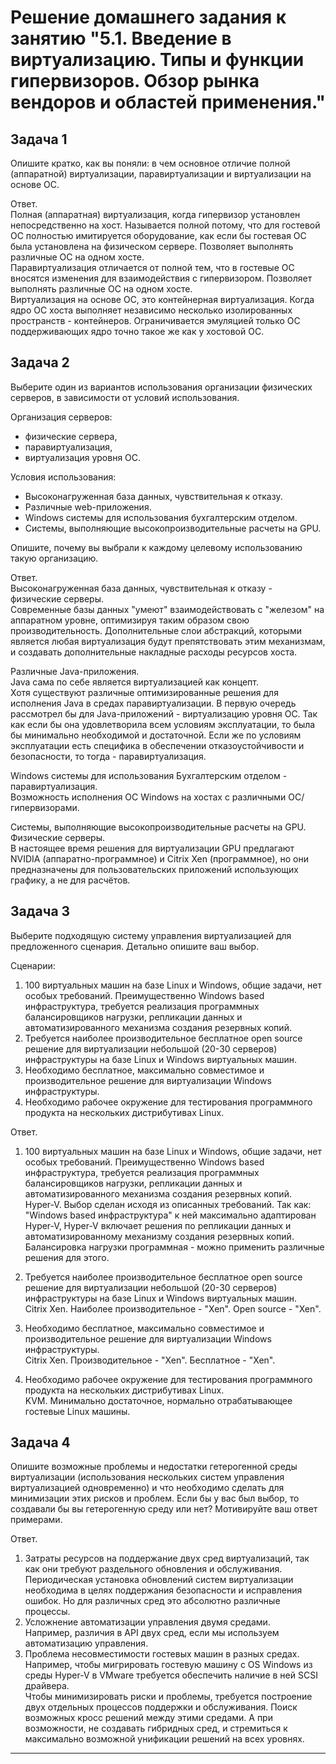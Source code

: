 
# Решение домашнего задания к занятию "5.1. Введение в виртуализацию. Типы и функции гипервизоров. Обзор рынка вендоров и областей применения."

## Задача 1

Опишите кратко, как вы поняли: в чем основное отличие полной (аппаратной) виртуализации, паравиртуализации и виртуализации на основе ОС.

Ответ.  
Полная (аппаратная) виртуализация, когда гипервизор установлен непосредственно на хост. Называется полной потому, что для гостевой ОС полностью имитируется оборудование, как если бы гостевая ОС была установлена на физическом сервере.
Позволяет выполнять различные ОС на одном хосте.  
Паравиртуализация отличается от полной тем, что в гостевые ОС вносятся изменения для взаимодействия с гипервизором. Позволяет выполнять различные ОС на одном хосте.   
Виртуализация на основе ОС, это контейнерная виртуализация. Когда ядро ОС хоста выполняет независимо несколько изолированных пространств - контейнеров. Ограничивается эмуляцией только ОС поддерживающих ядро точно такое же как у хостовой ОС.  

## Задача 2

Выберите один из вариантов использования организации физических серверов, в зависимости от условий использования.

Организация серверов:
- физические сервера,
- паравиртуализация,
- виртуализация уровня ОС.

Условия использования:
- Высоконагруженная база данных, чувствительная к отказу.
- Различные web-приложения.
- Windows системы для использования бухгалтерским отделом.
- Системы, выполняющие высокопроизводительные расчеты на GPU.

Опишите, почему вы выбрали к каждому целевому использованию такую организацию.

Ответ.  
Высоконагруженная база данных, чувствительная к отказу - физические серверы.  
Современные базы данных "умеют" взаимодействовать с "железом" на аппаратном уровне, оптимизируя таким образом свою производительность.
Дополнительные слои абстракций, которыми является любая виртуализация будут препятствовать этим механизмам, и создавать дополнительные накладные расходы ресурсов хоста.

Различные Java-приложения.  
Java сама по себе является виртуализацией как концепт.  
Хотя существуют различные оптимизированные решения для исполнения Java в средах паравиртуализации.
В первую очередь рассмотрел бы для Java-приложений - виртуализацию уровня ОС.
Так как если бы она удовлетворила всем условиям эксплуатации, то была бы минимально необходимой и достаточной.
Если же по условиям эксплуатации есть специфика в обеспечении отказоустойчивости и безопасности, то тогда - паравиртуализация.

Windows системы для использования Бухгалтерским отделом - паравиртуализация.  
Возможность исполнения ОС Windows на хостах с различными ОС/гипервизорами.  

Системы, выполняющие высокопроизводительные расчеты на GPU.  
Физические серверы.  
В настоящее время решения для виртуализации GPU предлагают NVIDIA (аппаратно-программное) и Citrix Xen (программное), но они предназначены для пользовательских приложений использующих графику, а не для расчётов.

## Задача 3

Выберите подходящую систему управления виртуализацией для предложенного сценария. Детально опишите ваш выбор.

Сценарии:

1. 100 виртуальных машин на базе Linux и Windows, общие задачи, нет особых требований. Преимущественно Windows based инфраструктура, требуется реализация программных балансировщиков нагрузки, репликации данных и автоматизированного механизма создания резервных копий.
2. Требуется наиболее производительное бесплатное open source решение для виртуализации небольшой (20-30 серверов) инфраструктуры на базе Linux и Windows виртуальных машин.
3. Необходимо бесплатное, максимально совместимое и производительное решение для виртуализации Windows инфраструктуры.
4. Необходимо рабочее окружение для тестирования программного продукта на нескольких дистрибутивах Linux.

Ответ.  

1. 100 виртуальных машин на базе Linux и Windows, общие задачи, нет особых требований. Преимущественно Windows based инфраструктура, требуется реализация программных балансировщиков нагрузки, репликации данных и автоматизированного механизма создания резервных копий.  
Hyper-V. Выбор сделан исходя из описанных требований. Так как: "Windows based инфраструктура" к ней максимально адаптирован Hyper-V, Hyper-V включает решения по репликации данных и автоматизированному механизму создания резервных копий. Балансировка нагрузки программная - можно применить различные решения для этого.  

2. Требуется наиболее производительное бесплатное open source решение для виртуализации небольшой (20-30 серверов) инфраструктуры на базе Linux и Windows виртуальных машин.  
Citrix Xen. Наиболее производительное - "Xen". Open source - "Xen".  

3. Необходимо бесплатное, максимально совместимое и производительное решение для виртуализации Windows инфраструктуры.  
Citrix Xen. Производительное - "Xen". Бесплатное - "Xen".  

4. Необходимо рабочее окружение для тестирования программного продукта на нескольких дистрибутивах Linux.  
KVM. Минимально достаточное, нормально отрабатывающее гостевые Linux машины.  

## Задача 4

Опишите возможные проблемы и недостатки гетерогенной среды виртуализации (использования нескольких систем управления виртуализацией одновременно) и что необходимо сделать для минимизации этих рисков и проблем. Если бы у вас был выбор, то создавали бы вы гетерогенную среду или нет? Мотивируйте ваш ответ примерами.

Ответ.  
1. Затраты ресурсов на поддержание двух сред виртуализаций, так как они требуют раздельного обновления и обслуживания.  
Периодическая установка обновлений систем виртуализации необходима в целях поддержания безопасности и исправления ошибок. Но для различных сред это абсолютно различные процессы.  
2. Усложнение автоматизации управления двумя средами.  
Например, различия в API двух сред, если мы используем автоматизацию управления.
3. Проблема несовместимости гостевых машин в разных средах.
Например, чтобы мигрировать гостевую машину с OS Windows из среды Hyper-V в VMware требуется обеспечить наличие в ней SCSI драйвера.  
Чтобы минимизировать риски и проблемы, требуется построение двух отдельных процессов поддержки и обслуживания. Поиск возможных кросс решений между этими средами.
А при возможности, не создавать гибридных сред, и стремиться к максимально возможной унификации решений на всех уровнях.  

---